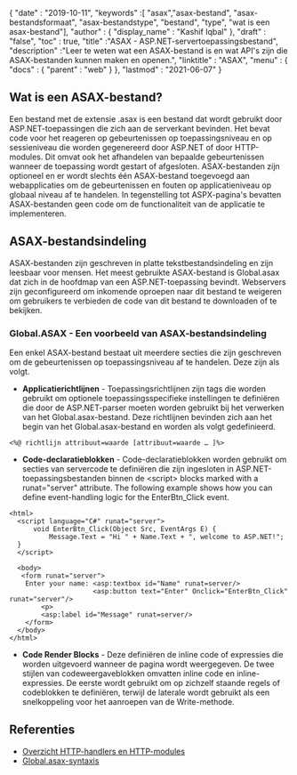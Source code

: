 {
  "date" : "2019-10-11",
  "keywords" :[ "asax","asax-bestand", "asax-bestandsformaat", "asax-bestandstype", "bestand", "type", "wat is een asax-bestand"],
  "author" : {
    "display_name" : "Kashif Iqbal"
},
  "draft" : "false",
  "toc" : true,
  "title" :"ASAX - ASP.NET-servertoepassingsbestand",
  "description" :"Leer te weten wat een ASAX-bestand is en wat API's zijn die ASAX-bestanden kunnen maken en openen.",
  "linktitle" : "ASAX",
  "menu" : {
    "docs" : {
      "parent" : "web"
}
},
  "lastmod" : "2021-06-07"
}

## Wat is een ASAX-bestand?

Een bestand met de extensie .asax is een bestand dat wordt gebruikt door ASP.NET-toepassingen die zich aan de serverkant bevinden. Het bevat code voor het reageren op gebeurtenissen op toepassingsniveau en op sessieniveau die worden gegenereerd door ASP.NET of door HTTP-modules. Dit omvat ook het afhandelen van bepaalde gebeurtenissen wanneer de toepassing wordt gestart of afgesloten. ASAX-bestanden zijn optioneel en er wordt slechts één ASAX-bestand toegevoegd aan webapplicaties om de gebeurtenissen en fouten op applicatieniveau op globaal niveau af te handelen. In tegenstelling tot ASPX-pagina's bevatten ASAX-bestanden geen code om de functionaliteit van de applicatie te implementeren.

## ASAX-bestandsindeling

ASAX-bestanden zijn geschreven in platte tekstbestandsindeling en zijn leesbaar voor mensen. Het meest gebruikte ASAX-bestand is Global.asax dat zich in de hoofdmap van een ASP.NET-toepassing bevindt. Webservers zijn geconfigureerd om inkomende oproepen naar dit bestand te weigeren om gebruikers te verbieden de code van dit bestand te downloaden of te bekijken.

### Global.ASAX - Een voorbeeld van ASAX-bestandsindeling

Een enkel ASAX-bestand bestaat uit meerdere secties die zijn geschreven om de gebeurtenissen op toepassingsniveau af te handelen. Deze zijn als volgt.

* **Applicatierichtlijnen** - Toepassingsrichtlijnen zijn tags die worden gebruikt om optionele toepassingsspecifieke instellingen te definiëren die door de ASP.NET-parser moeten worden gebruikt bij het verwerken van het Global.asax-bestand. Deze richtlijnen bevinden zich aan het begin van het Global.asax-bestand en worden als volgt gedefinieerd.

```
<%@ richtlijn attribuut=waarde [attribuut=waarde … ]%>
```
* **Code-declaratieblokken** - Code-declaratieblokken worden gebruikt om secties van servercode te definiëren die zijn ingesloten in ASP.NET-toepassingsbestanden binnen de \<script> blocks marked with a runat="server" attribute. The following example shows how you can define event-handling logic for the EnterBtn_Click event.

```
<html>
  <script language="C#" runat="server">
      void EnterBtn_Click(Object Src, EventArgs E) {
          Message.Text = "Hi " + Name.Text + ", welcome to ASP.NET!";
  }
  </script>

  <body>
   <form runat="server">
    Enter your name: <asp:textbox id="Name" runat=server/>
                     <asp:button text="Enter" Onclick="EnterBtn_Click" runat="server"/>
        <p>
        <asp:label id="Message" runat=server/>
    </form>
  </body>
</html>
```
* **Code Render Blocks** - Deze definiëren de inline code of expressies die worden uitgevoerd wanneer de pagina wordt weergegeven. De twee stijlen van codeweergaveblokken omvatten inline code en inline-expressies. De eerste wordt gebruikt om op zichzelf staande regels of codeblokken te definiëren, terwijl de laterale wordt gebruikt als een snelkoppeling voor het aanroepen van de Write-methode.

## Referenties

* [Overzicht HTTP-handlers en HTTP-modules](https://msdn.microsoft.com/en-us/library/bb398986(v=vs.100))
* [Global.asax-syntaxis](https://learn.microsoft.com/en-us/previous-versions/dotnet/netframework-4.0/2027ewzw(v=vs.100))

